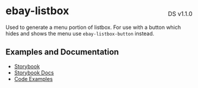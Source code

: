 <h1 style='display: flex; justify-content: space-between; align-items: center;'>
    <span>
        ebay-listbox
    </span>
    <span style='font-weight: normal; font-size: medium; margin-bottom: -15px;'>
        DS v1.1.0
    </span>
</h1>

Used to generate a menu portion of listbox. For use with a button which hides and shows the menu use `ebay-listbox-button` instead.

## Examples and Documentation

-   [Storybook](https://ebay.github.io/ebayui-core/?path=/story/building-blocks-ebay-listbox)
-   [Storybook Docs](https://ebay.github.io/ebayui-core/?path=/docs/building-blocks-ebay-listbox)
-   [Code Examples](https://github.com/eBay/ebayui-core/tree/master/src/components/ebay-listbox/examples)
